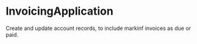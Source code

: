 # InvoicingApplication
Create and update account records, to include markinf invoices as due or paid. 
